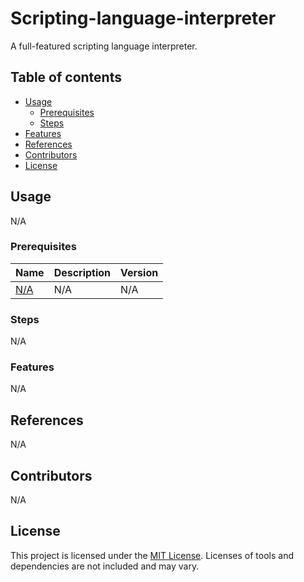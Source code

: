 # Scripting-language-interpreter
A full-featured scripting language interpreter.

## Table of contents
- [Usage](#usage)
    - [Prerequisites](#prerequisites)
    - [Steps](#steps)
- [Features](#features)
- [References](#references)
- [Contributors](#contributors)
- [License](#license)

## Usage
N/A

### Prerequisites
Name | Description | Version
------------ | ------------- | -------------
[N/A](#) | N/A | N/A

### Steps
N/A

### Features
N/A
    
## References
N/A

## Contributors
N/A

## License
This project is licensed under the [MIT License](https://github.com/JasperDre/Scripting-language-interpreter/blob/master/LICENSE.md).
Licenses of tools and dependencies are not included and may vary.
